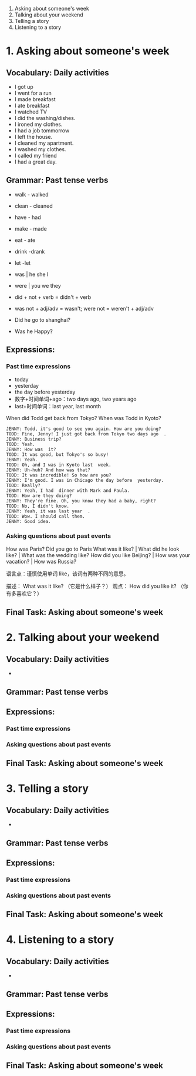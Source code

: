 1. Asking about someone's week
2. Talking about your weekend
3. Telling a story
4. Listening to a story

# 1. Asking about someone's week
## Vocabulary: Daily activities
* I got up
* I went for a run
* I made breakfast
* I ate breakfast
* I watched TV
* I did the washing/dishes.
* I ironed my clothes.
* I had a job tommorrow
* I left the house.
* I cleaned my apartment.
* I washed my clothes.
* I called my friend
* I had a great day.

## Grammar: Past tense verbs
* walk - walked
* clean - cleaned

* have - had
* make - made
* eat - ate
* drink -drank
* let -let

* was | he she I
* were | you we they

* did + not + verb = didn't + verb

* was not + adj/adv = wasn't; were not = weren't + adj/adv

* Did he go to shanghai?

* Was he Happy?

## Expressions:
### Past time expressions
* today
* yesterday
* the day before yesterday
* 数字+时间单词+ago：two days ago, two years ago
* last+时间单词：last year, last month

When did Todd get back from Tokyo?
When was Todd in Kyoto?

```
JENNY: Todd, it's good to see you again. How are you doing?
TODD: Fine, Jenny! I just got back from Tokyo two days ago  .
JENNY: Business trip?
TODD: Yeah.
JENNY: How was  it?
TODD: It was good, but Tokyo's so busy!
JENNY: Yeah.
TODD: Oh, and I was in Kyoto last  week.
JENNY: Uh-huh? And how was that?
TODD: It was incredible! So how are you?
JENNY: I'm good. I was in Chicago the day before  yesterday.
TODD: Really?
JENNY: Yeah, I had  dinner with Mark and Paula.
TODD: How are they doing?
JENNY: They're fine. Oh, you know they had a baby, right?
TODD: No, I didn't know.
JENNY: Yeah, it was last year  .
TODD: Wow. I should call them.
JENNY: Good idea.
```
### Asking questions about past events
How was Paris?
Did you go to Paris
What was it like? | What did he look like? | What was the wedding like?
How did you like Beijing? | How was your vacation? | How was Russia?

语言点：谨慎使用单词 like，该词有两种不同的意思。
 	 
描述： What was it like?	（它是什么样子？）
观点： How did you like it?	（你有多喜欢它？）
## Final Task: Asking about someone's week

# 2. Talking about your weekend
## Vocabulary: Daily activities
* 
## Grammar: Past tense verbs
## Expressions:
### Past time expressions
### Asking questions about past events
## Final Task: Asking about someone's week
# 3. Telling a story
## Vocabulary: Daily activities
* 
## Grammar: Past tense verbs
## Expressions:
### Past time expressions
### Asking questions about past events
## Final Task: Asking about someone's week
# 4. Listening to a story
## Vocabulary: Daily activities
* 
## Grammar: Past tense verbs
## Expressions:
### Past time expressions
### Asking questions about past events
## Final Task: Asking about someone's week
